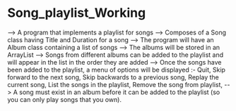 # Song_playlist_Working
--> A program that implements a playlist for songs
--> Composes of a Song class having Title and Duration for a song
--> The program will have an Album class containing a list of songs
--> The albums will be stored in an ArrayList 
--> Songs from different albums can be added to the playlist and will appear in the list in the order they are added
--> Once the songs have been added to the playlist, a menu of options will be displayed :- 
                                                                  Quit, 
                                                                  Skip forward to the next song, 
                                                                  Skip backwards to a previous song, 
                                                                  Replay the current song, 
                                                                  List the songs in the playlist, 
                                                                  Remove the song from playlist, 
--> A song must exist in an album before it can be added to the playlist (so you can only play songs that you own). 
